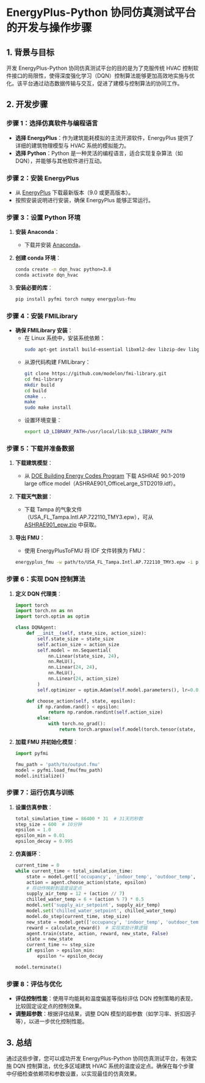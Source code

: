 # EnergyPlus-Python 协同仿真测试平台的开发与操作步骤

## 1. 背景与目标
开发 EnergyPlus-Python 协同仿真测试平台的目的是为了克服传统 HVAC 控制软件接口的局限性，使得深度强化学习（DQN）控制算法能够更加高效地实施与优化。该平台通过动态数据传输与交互，促进了建模与控制算法的协同工作。

## 2. 开发步骤

### 步骤 1：选择仿真软件与编程语言
- **选择 EnergyPlus**：作为建筑能耗模拟的主流开源软件，EnergyPlus 提供了详细的建筑物理模型与 HVAC 系统的模拟能力。
- **选择 Python**：Python 是一种灵活的编程语言，适合实现复杂算法（如 DQN），并能够与其他软件进行互动。

### 步骤 2：安装 EnergyPlus
- 从 [EnergyPlus](https://energyplus.net/downloads) 下载最新版本（9.0 或更高版本）。
- 按照安装说明进行安装，确保 EnergyPlus 能够正常运行。

### 步骤 3：设置 Python 环境
1. **安装 Anaconda**：
   - 下载并安装 [Anaconda](https://www.anaconda.com/products/distribution)。
  
2. **创建 conda 环境**：
   ```bash
   conda create -n dqn_hvac python=3.8
   conda activate dqn_hvac
   ```

3. **安装必要的库**：
   ```bash
   pip install pyfmi torch numpy energyplus-fmu
   ```

### 步骤 4：安装 FMILibrary
- **确保 FMILibrary 安装**：
  - 在 Linux 系统中，安装系统依赖：
    ```bash
    sudo apt-get install build-essential libxml2-dev libzip-dev libglpk-dev
    ```
  - 从源代码构建 FMILibrary：
    ```bash
    git clone https://github.com/modelon/fmi-library.git
    cd fmi-library
    mkdir build
    cd build
    cmake ..
    make
    sudo make install
    ```
  - 设置环境变量：
    ```bash
    export LD_LIBRARY_PATH=/usr/local/lib:$LD_LIBRARY_PATH
    ```

### 步骤 5：下载并准备数据
1. **下载建筑模型**：
   - 从 [DOE Building Energy Codes Program](https://energycodes.gov/prototype-building-models) 下载 ASHRAE 90.1-2019 large office model（ASHRAE901_OfficeLarge_STD2019.idf）。

2. **下载天气数据**：
   - 下载 Tampa 的气象文件（USA_FL_Tampa.Intl.AP.722110_TMY3.epw），可从 [ASHRAE901_epw.zip](https://energycodes.gov/sites/default/files/2023-10/ASHRAE901_epw.zip) 中获取。

3. **导出 FMU**：
   - 使用 EnergyPlusToFMU 将 IDF 文件转换为 FMU：
   ```bash
   energyplus_fmu -w path/to/USA_FL_Tampa.Intl.AP.722110_TMY3.epw -i path/to/ASHRAE901_OfficeLarge_STD2019.idf -o path/to/output.fmu
   ```

### 步骤 6：实现 DQN 控制算法
1. **定义 DQN 代理类**：
   ```python
   import torch
   import torch.nn as nn
   import torch.optim as optim

   class DQNAgent:
       def __init__(self, state_size, action_size):
           self.state_size = state_size
           self.action_size = action_size
           self.model = nn.Sequential(
               nn.Linear(state_size, 24),
               nn.ReLU(),
               nn.Linear(24, 24),
               nn.ReLU(),
               nn.Linear(24, action_size)
           )
           self.optimizer = optim.Adam(self.model.parameters(), lr=0.001)

       def choose_action(self, state, epsilon):
           if np.random.rand() < epsilon:
               return np.random.randint(self.action_size)
           else:
               with torch.no_grad():
                   return torch.argmax(self.model(torch.tensor(state, dtype=torch.float32))).item()
   ```

2. **加载 FMU 并初始化模型**：
   ```python
   import pyfmi

   fmu_path = 'path/to/output.fmu'
   model = pyfmi.load_fmu(fmu_path)
   model.initialize()
   ```

### 步骤 7：运行仿真与训练
1. **设置仿真参数**：
   ```python
   total_simulation_time = 86400 * 31  # 31天的秒数
   step_size = 600  # 10分钟
   epsilon = 1.0
   epsilon_min = 0.01
   epsilon_decay = 0.995
   ```

2. **仿真循环**：
   ```python
   current_time = 0
   while current_time < total_simulation_time:
       state = model.get(['occupancy', 'indoor_temp', 'outdoor_temp', 'solar_radiation'])
       action = agent.choose_action(state, epsilon)
       # 将动作映射到温度设定点
       supply_air_temp = 12 + (action // 7)
       chilled_water_temp = 6 + (action % 7) * 0.5
       model.set('supply_air_setpoint', supply_air_temp)
       model.set('chilled_water_setpoint', chilled_water_temp)
       model.do_step(current_time, step_size)
       new_state = model.get(['occupancy', 'indoor_temp', 'outdoor_temp', 'solar_radiation'])
       reward = calculate_reward()  # 实现奖励计算逻辑
       agent.train(state, action, reward, new_state, False)
       state = new_state
       current_time += step_size
       if epsilon > epsilon_min:
           epsilon *= epsilon_decay

   model.terminate()
   ```

### 步骤 8：评估与优化
- **评估控制性能**：使用平均能耗和温度偏差等指标评估 DQN 控制策略的表现，比较固定设定点的控制效果。
- **调整超参数**：根据评估结果，调整 DQN 模型的超参数（如学习率、折扣因子等），以进一步优化控制性能。

## 3. 总结
通过这些步骤，您可以成功开发 EnergyPlus-Python 协同仿真测试平台，有效实施 DQN 控制算法，优化多区域建筑 HVAC 系统的温度设定点。确保在每个步骤中仔细检查依赖项和参数设置，以实现最佳的仿真效果。